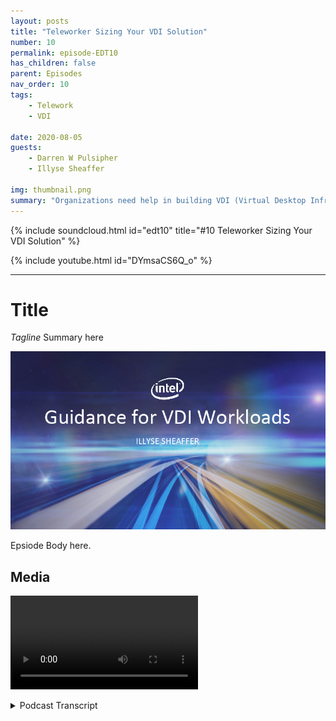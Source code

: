 ```yaml
---
layout: posts
title: "Teleworker Sizing Your VDI Solution"
number: 10
permalink: episode-EDT10
has_children: false
parent: Episodes
nav_order: 10
tags:
    - Telework
    - VDI

date: 2020-08-05
guests:
    - Darren W Pulsipher
    - Illyse Sheaffer

img: thumbnail.png
summary: "Organizations need help in building VDI (Virtual Desktop Infrastructure) solutions immediately. As IT Departments are adding VDI licenses locally to their current systems, they need to be aware that licenses alone don’t solve all of their problems."
---
```


{% include soundcloud.html id="edt10" title="#10 Teleworker Sizing Your VDI Solution" %}

{% include youtube.html id="DYmsaCS6Q_o" %}

---

# Title

*Tagline*
Summary here

![episode image](./thumbnail.png)

Epsiode Body here.

## Media

<video src='url'></video>

<details>
<summary> Podcast Transcript </summary>

<p></p>

</details>
